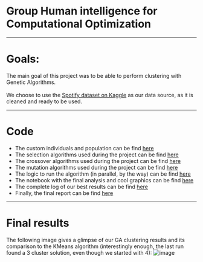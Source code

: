 # Group Human intelligence for Computational Optimization
----

# Goals:
The main goal of this project was to be able to perform clustering with Genetic Algorithms. <br>
<br>
We choose to use the [Spotify dataset on Kaggle](https://www.kaggle.com/datasets/vatsalmavani/spotify-dataset) as our data source, as it is cleaned and ready to be used.<br>

----
# Code
* The custom individuals and population can be find [here](genetic/algorithm/mendel.py)
* The selection algorithms used during the project can be find [here](genetic/selection/selection.py)
* The crossover algorithms used during the project can be find [here](genetic/crossover/crossover.py)
* The mutation algorithms used during the project can be find [here](genetic/mutation/mutation.py)
* The logic to run the algorithm (in parallel, by the way) can be find [here](genetic/main.py)
* The notebook with the final analysis and cool graphics can be find [here](notebooks/final_findings.ipynb)
* The complete log of our best results can be find [here](results.txt)
* Finally, the final report can be find [here](cifo_report.pdf)

---
# Final results
The following image gives a glimpse of our GA clustering results and its comparison to the KMeans algorithm (interestingly enough, the last run found a 3 cluster solution, even though we started with 4): 
![image](https://github.com/vitorsouton/cifo/assets/83122002/5541bf24-2b17-459d-8355-f3515b996da6)

